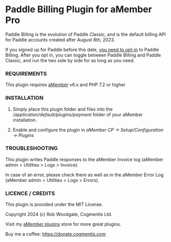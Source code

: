 # Paddle Billing Plugin for aMember Pro

Paddle Billing is the evolution of Paddle Classic, and is the default billing API for Paddle accounts created after August 8th, 2023.

If you signed up for Paddle before this date, [you need to opt-in](https://developer.paddle.com/changelog/2023/enable-paddle-billing) to Paddle Billing. After you opt in, you can toggle between Paddle Billing and Paddle Classic, and run the two side by side for as long as you need.

### REQUIREMENTS

This plugin requires [aMember](https://www.cogmentis.com/go/amember) v6.x and PHP 7.2 or higher

### INSTALLATION

1. Simply place this plugin folder and files into the */application/default/plugins/payment* folder of your aMember installation.

2. Enable and configure the plugin in *aMember CP -> Setup/Configuration -> Plugins*

### TROUBLESHOOTING

This plugin writes Paddle responses to the aMember Invoice log (aMember admin > Utilities > Logs > Invoice).

In case of an error, please check there as well as in the aMember Error Log (aMember admin > Utilities > Logs > Errors).

### LICENCE / CREDITS

This plugin is provided under the MIT License.

Copyright 2024 (c) Rob Woodgate, Cogmentis Ltd.

Visit my [aMember plugins](https://www.cogmentis.com/system/cart/) store for more great plugins.

Buy me a coffee: <https://donate.cogmentis.com>
